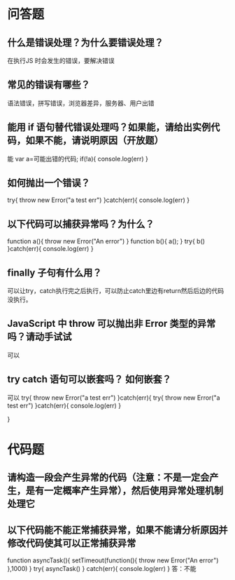 # 问答题
## 什么是错误处理？为什么要错误处理？
在执行JS 时会发生的错误，要解决错误


## 常见的错误有哪些？
语法错误，拼写错误，浏览器差异，服务器、用户出错 


## 能用 if 语句替代错误处理吗？如果能，请给出实例代码，如果不能，请说明原因（开放题）
能
var a=可能出错的代码;
if(!a){
    console.log(err)
}
## 如何抛出一个错误？
try{
    throw new Error("a test err")
}catch(err){
    console.log(err)
}


## 以下代码可以捕获异常吗？为什么？
function a(){
 throw new Error("An error")
}
function b(){
 a();
}
try{
 b()
}catch(err){
 console.log(err)
}




## finally 子句有什么用？
可以让try，catch执行完之后执行，可以防止catch里边有return然后后边的代码没执行。



## JavaScript 中 throw 可以抛出非 Error 类型的异常吗？请动手试试
可以


## try catch 语句可以嵌套吗？ 如何嵌套？
可以
try{
    throw new Error("a test err")
}catch(err){
    try{
    throw new Error("a test err")
        }catch(err){
            console.log(err)
             }
        
}


# 代码题
## 请构造一段会产生异常的代码（注意：不是一定会产生，是有一定概率产生异常），然后使用异常处理机制处理它



## 以下代码能不能正常捕获异常，如果不能请分析原因并修改代码使其可以正常捕获异常
function asyncTask(){
 setTimeout(function(){
   throw new Error("An error")
 },1000)
}
try{
 asyncTask()
} catch(err){
 console.log(err)
}
答：不能

